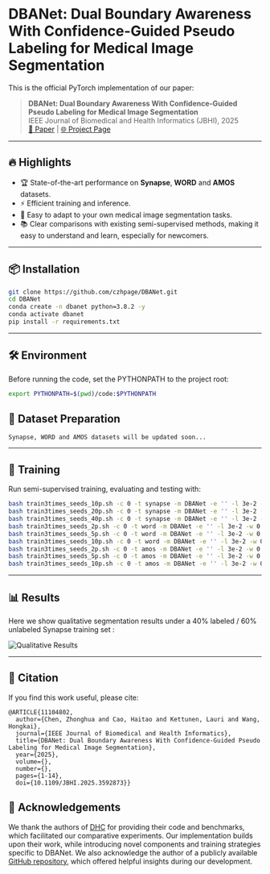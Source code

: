 # DBANet: Dual Boundary Awareness With Confidence-Guided Pseudo Labeling for Medical Image Segmentation 

This is the official PyTorch implementation of our paper:

> **DBANet: Dual Boundary Awareness With Confidence-Guided Pseudo Labeling for Medical Image Segmentation**  
> IEEE Journal of Biomedical and Health Informatics (JBHI), 2025  
> [📄 Paper](https://ieeexplore.ieee.org/document/11104802) | [🌐 Project Page](https://github.com/czhpage/DBANet)

---

## 🔥 Highlights
- 🏆 State-of-the-art performance on **Synapse**, **WORD** and **AMOS** datasets.  
- ⚡ Efficient training and inference.  
- 🔧 Easy to adapt to your own medical image segmentation tasks.
- 📚 Clear comparisons with existing semi-supervised methods, making it easy to understand and learn, especially for newcomers.  

---

## 📦 Installation
```bash
git clone https://github.com/czhpage/DBANet.git
cd DBANet
conda create -n dbanet python=3.8.2 -y
conda activate dbanet
pip install -r requirements.txt
```

---

## 🛠 Environment

Before running the code, set the PYTHONPATH to the project root:

```bash
export PYTHONPATH=$(pwd)/code:$PYTHONPATH
```

## 📂 Dataset Preparation

`Synapse, WORD and AMOS datasets will be updated soon...`


---

## 🚀 Training
Run semi-supervised training, evaluating and testing with:
```bash
bash train3times_seeds_10p.sh -c 0 -t synapse -m DBANet -e '' -l 3e-2 -w 0.1
bash train3times_seeds_20p.sh -c 0 -t synapse -m DBANet -e '' -l 3e-2 -w 0.1
bash train3times_seeds_40p.sh -c 0 -t synapse -m DBANet -e '' -l 3e-2 -w 0.1
bash train3times_seeds_2p.sh -c 0 -t word -m DBANet -e '' -l 3e-2 -w 0.1
bash train3times_seeds_5p.sh -c 0 -t word -m DBANet -e '' -l 3e-2 -w 0.1
bash train3times_seeds_10p.sh -c 0 -t word -m DBANet -e '' -l 3e-2 -w 0.1
bash train3times_seeds_2p.sh -c 0 -t amos -m DBANet -e '' -l 3e-2 -w 0.1
bash train3times_seeds_5p.sh -c 0 -t amos -m DBANet -e '' -l 3e-2 -w 0.1
bash train3times_seeds_10p.sh -c 0 -t amos -m DBANet -e '' -l 3e-2 -w 0.1

```

---
## 📊 Results

Here we show qualitative segmentation results under a 40% labeled / 60% unlabeled Synapse training set :

![Qualitative Results](images/Visualization.png)

---

## 📖 Citation

If you find this work useful, please cite:
```
@ARTICLE{11104802,
  author={Chen, Zhonghua and Cao, Haitao and Kettunen, Lauri and Wang, Hongkai},
  journal={IEEE Journal of Biomedical and Health Informatics}, 
  title={DBANet: Dual Boundary Awareness With Confidence-Guided Pseudo Labeling for Medical Image Segmentation}, 
  year={2025},
  volume={},
  number={},
  pages={1-14},
  doi={10.1109/JBHI.2025.3592873}}
```

## 🤝 Acknowledgements

We thank the authors of [DHC](https://github.com/xmed-lab/DHC) for providing their code and benchmarks, which facilitated our comparative experiments. Our implementation builds upon their work, while introducing novel components and training strategies specific to DBANet. We also acknowledge the author of a publicly available [GitHub repository](https://github.com/yiskw713/boundary_loss_for_remote_sensing), which offered helpful insights during our development.
